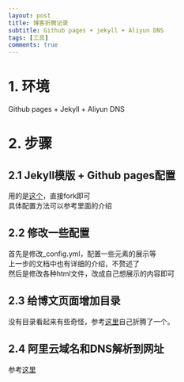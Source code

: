 ```yaml
---
layout: post
title: 博客折腾记录
subtitle: Github pages + jekyll + Aliyun DNS
tags: [工具]
comments: true
---
```


# 1. 环境
Github pages + Jekyll + Aliyun DNS

# 2. 步骤

## 2.1 Jekyll模版 + Github pages配置
用的是[这个](https://github.com/daattali/beautiful-jekyll)，直接fork即可  
具体配置方法可以参考里面的介绍  

## 2.2 修改一些配置
首先是修改_config.yml，配置一些元素的展示等  
上一步的文档中也有详细的介绍，不赘述了  
然后是修改各种html文件，改成自己想展示的内容即可  

## 2.3 给博文页面增加目录
没有目录看起来有些奇怪，参考[这里](https://plutotree.me/jekyll/2019/01/30/jekyll-toc-solution.html)自己折腾了一个。

## 2.4 阿里云域名和DNS解析到网址
参考[这里](https://blog.csdn.net/qq_29232943/article/details/52786603)
